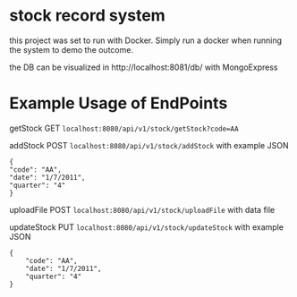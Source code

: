 # stock record system

this project was set to run with Docker. Simply run a docker when running the system to demo the outcome.

the DB can be visualized in http://localhost:8081/db/ with MongoExpress

# Example Usage of EndPoints
getStock GET `localhost:8080/api/v1/stock/getStock?code=AA`

addStock POST `localhost:8080/api/v1/stock/addStock`
with example JSON 
```
{
"code": "AA",
"date": "1/7/2011",
"quarter": "4"
}
```

uploadFile POST `localhost:8080/api/v1/stock/uploadFile`
with data file

updateStock PUT `localhost:8080/api/v1/stock/updateStock`
with example JSON
```
{
    "code": "AA",
    "date": "1/7/2011",
    "quarter": "4"
}
```